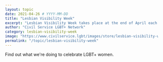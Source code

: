 ```yaml
---
layout: topic
date: 2021-04-26 # YYYY-MM-DD 
title: "Lesbian Visibility Week"
excerpt: "Lesbian Visibility Week takes place at the end of April each year."
author: "Civil Service LGBT+ Network"
category: lesbian-visibility-week
image: "https://www.civilservice.lgbt/images/store/lesbian-visibility-week/website-topic-header--transparent-background.png"
permalink: "/topic/lesbian-visibility-week"
---
```


Find out what we're doing to celebrate LGBT+ women.

